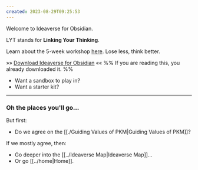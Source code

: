 ```yaml
---
created: 2023-08-29T09:25:53
---
```

Welcome to Ideaverse for Obsidian. 

LYT stands for **Linking Your Thinking**.

Learn about the 5-week workshop [here](https://www.linkingyourthinking.com/waitlist). Lose less, think better.

»» [Download Ideaverse for Obsidian](https://www.linkingyourthinking.com/myideaverse/start) «« 
%% If you are reading this, you already downloaded it. %%

- Want a sandbox to play in?
- Want a starter kit?

---
### Oh the places you'll go…
But first:

- Do we agree on the [[./Guiding Values of PKM|Guiding Values of PKM]]?

If we mostly agree, then:

- Go deeper into the [[../Ideaverse Map|Ideaverse Map]]…
- Or go [[../home|Home]].